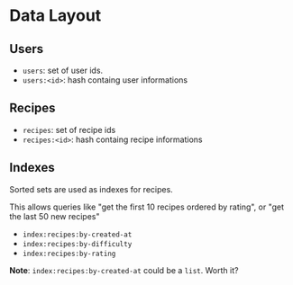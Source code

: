 # Data Layout

## Users

* `users`: set of user ids.
* `users:<id>`: hash containg user informations

## Recipes

* `recipes`: set of recipe ids
* `recipes:<id>`: hash containg recipe informations

## Indexes

Sorted sets are used as indexes for recipes.

This allows queries like "get the first 10 recipes ordered by rating", or "get
the last 50 new recipes"

* `index:recipes:by-created-at`
* `index:recipes:by-difficulty`
* `index:recipes:by-rating`

**Note**: `index:recipes:by-created-at` could be a `list`. Worth it?
